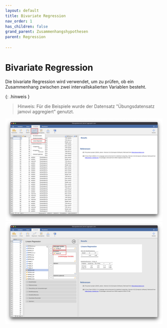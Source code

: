 ```yaml
---
layout: default
title: Bivariate Regression
nav_order: 1
has_children: false
grand_parent: Zusammenhangshypothesen
parent: Regression

---
```


# Bivariate Regression
Die bivariate Regression wird verwendet, um zu prüfen, ob ein Zusammenhang zwischen zwei intervallskalierten Variablen besteht.

{: .hinweis }
> Hinweis: Für die Beispiele wurde der Datensatz "Übungsdatensatz jamovi aggregiert" genutzt.

<a href="./pics/05_03_01_01.png" target="_blank">
  <img src="./pics/05_03_01_01.png"/>
</a>

<a href="./pics/05_03_01_02.png" target="_blank">
  <img src="./pics/05_03_01_02.png"/>
</a>